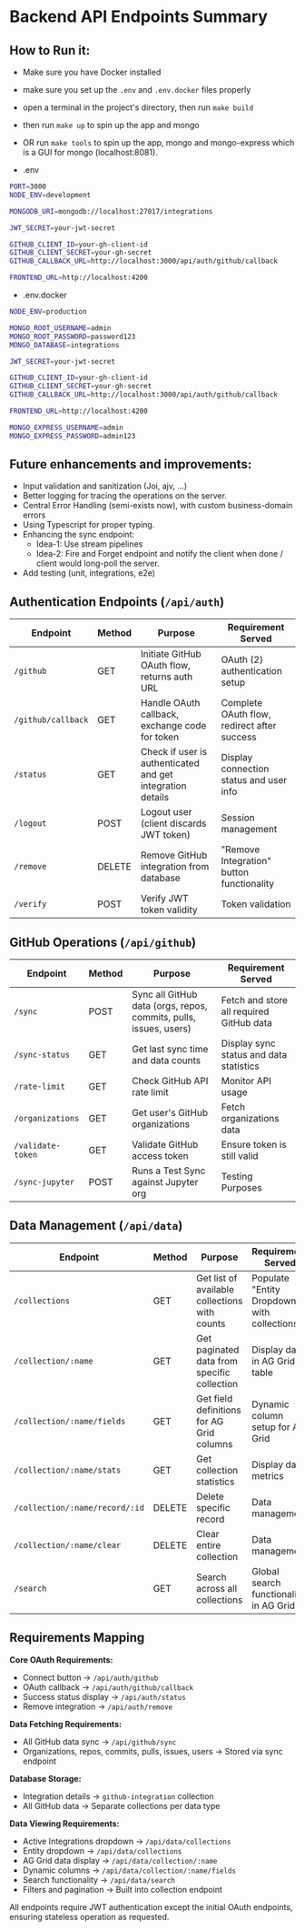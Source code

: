# Backend API Endpoints Summary

## How to Run it:
- Make sure you have Docker installed
- make sure you set up the `.env` and `.env.docker` files properly
- open a terminal in the project's directory, then run `make build`
- then run `make up` to spin up the app and mongo
- OR run `make tools` to spin up the app, mongo and mongo-express which is a GUI for mongo (localhost:8081).

- .env
```sh
PORT=3000
NODE_ENV=development

MONGODB_URI=mongodb://localhost:27017/integrations

JWT_SECRET=your-jwt-secret

GITHUB_CLIENT_ID=your-gh-client-id
GITHUB_CLIENT_SECRET=your-gh-secret
GITHUB_CALLBACK_URL=http://localhost:3000/api/auth/github/callback

FRONTEND_URL=http://localhost:4200
```
- .env.docker
```sh
NODE_ENV=production

MONGO_ROOT_USERNAME=admin
MONGO_ROOT_PASSWORD=password123
MONGO_DATABASE=integrations

JWT_SECRET=your-jwt-secret

GITHUB_CLIENT_ID=your-gh-client-id
GITHUB_CLIENT_SECRET=your-gh-secret
GITHUB_CALLBACK_URL=http://localhost:3000/api/auth/github/callback

FRONTEND_URL=http://localhost:4200

MONGO_EXPRESS_USERNAME=admin
MONGO_EXPRESS_PASSWORD=admin123
```

## Future enhancements and improvements:
- Input validation and sanitization (Joi, ajv, ...)
- Better logging for tracing the operations on the server.
- Central Error Handling (semi-exists now), with custom business-domain errors
- Using Typescript for proper typing.
- Enhancing the sync endpoint:
    - Idea-1: Use stream pipelines 
    - Idea-2: Fire and Forget endpoint and notify the client when done / client would long-poll the server.
- Add testing (unit, integrations, e2e)

## Authentication Endpoints (`/api/auth`)

| Endpoint | Method | Purpose | Requirement Served |
|----------|--------|---------|-------------------|
| `/github` | GET | Initiate GitHub OAuth flow, returns auth URL | OAuth (2) authentication setup |
| `/github/callback` | GET | Handle OAuth callback, exchange code for token | Complete OAuth flow, redirect after success |
| `/status` | GET | Check if user is authenticated and get integration details | Display connection status and user info |
| `/logout` | POST | Logout user (client discards JWT token) | Session management |
| `/remove` | DELETE | Remove GitHub integration from database | "Remove Integration" button functionality |
| `/verify` | POST | Verify JWT token validity | Token validation |

## GitHub Operations (`/api/github`)

| Endpoint | Method | Purpose | Requirement Served |
|----------|--------|---------|-------------------|
| `/sync` | POST | Sync all GitHub data (orgs, repos, commits, pulls, issues, users) | Fetch and store all required GitHub data |
| `/sync-status` | GET | Get last sync time and data counts | Display sync status and data statistics |
| `/rate-limit` | GET | Check GitHub API rate limit | Monitor API usage |
| `/organizations` | GET | Get user's GitHub organizations | Fetch organizations data |
| `/validate-token` | GET | Validate GitHub access token | Ensure token is still valid |
| `/sync-jupyter` | POST | Runs a Test Sync against Jupyter org | Testing Purposes |


## Data Management (`/api/data`)

| Endpoint | Method | Purpose | Requirement Served |
|----------|--------|---------|-------------------|
| `/collections` | GET | Get list of available collections with counts | Populate "Entity Dropdown" with collections |
| `/collection/:name` | GET | Get paginated data from specific collection | Display data in AG Grid table |
| `/collection/:name/fields` | GET | Get field definitions for AG Grid columns | Dynamic column setup for AG Grid |
| `/collection/:name/stats` | GET | Get collection statistics | Display data metrics |
| `/collection/:name/record/:id` | DELETE | Delete specific record | Data management |
| `/collection/:name/clear` | DELETE | Clear entire collection | Data management |
| `/search` | GET | Search across all collections | Global search functionality in AG Grid |

## Requirements Mapping

**Core OAuth Requirements:**
- Connect button → `/api/auth/github`
- OAuth callback → `/api/auth/github/callback` 
- Success status display → `/api/auth/status`
- Remove integration → `/api/auth/remove`

**Data Fetching Requirements:**
- All GitHub data sync → `/api/github/sync`
- Organizations, repos, commits, pulls, issues, users → Stored via sync endpoint

**Database Storage:**
- Integration details → `github-integration` collection
- All GitHub data → Separate collections per data type

**Data Viewing Requirements:**
- Active Integrations dropdown → `/api/data/collections`
- Entity dropdown → `/api/data/collections`
- AG Grid data display → `/api/data/collection/:name`
- Dynamic columns → `/api/data/collection/:name/fields`
- Search functionality → `/api/data/search`
- Filters and pagination → Built into collection endpoint

All endpoints require JWT authentication except the initial OAuth endpoints, ensuring stateless operation as requested.